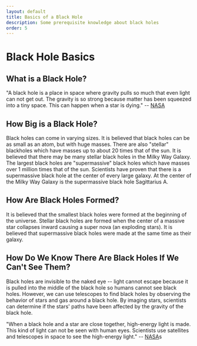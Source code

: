 ```yaml
---
layout: default
title: Basics of a Black Hole
description: Some prerequisite knowledge about black holes
order: 5
---
```


# Black Hole Basics

## What is a Black Hole?

"A black hole is a place in space where gravity pulls so much that even light can not get out. The gravity is so strong because matter has been squeezed into a tiny space. This can happen when a star is dying." -- [NASA](https://www.nasa.gov/audience/forstudents/k-4/stories/nasa-knows/what-is-a-black-hole-k4.html)

## How Big is a Black Hole?

Black holes can come in varying sizes. It is believed that black holes can be as small as an atom, but with huge masses. There are also "stellar" blackholes which have masses up to about 20 times that of the sun. It is believed that there may be many stellar black holes in the Milky Way Galaxy. The largest black holes are "supermassive" black holes which have masses over 1 million times that of the sun. Scientists have proven that there is a supermassive black hole at the center of every large galaxy. At the center of the Milky Way Galaxy is the supermassive black hole Sagittarius A.

## How Are Black Holes Formed?

It is believed that the smallest black holes were formed at the beginning of the universe. Stellar black holes are formed when the center of a massive star collapses inward causing a super nova (an exploding stars). It is believed that supermassive black holes were made at the same time as their galaxy.

## How Do We Know There Are Black Holes If We Can't See Them?

Black holes are invisible to the naked eye -- light cannot escape because it is pulled into the middle of the black hole so humans cannot see black holes. However, we can use telescopes to find black holes by observing the behavior of stars and gas around a black hole. By imaging stars, scientists can determine if the stars' paths have been affected by the gravity of the black hole.

"When a black hole and a star are close together, high-energy light is made. This kind of light can not be seen with human eyes. Scientists use satellites and telescopes in space to see the high-energy light." -- [NASA](https://www.nasa.gov/audience/forstudents/k-4/stories/nasa-knows/what-is-a-black-hole-k4.html)s
